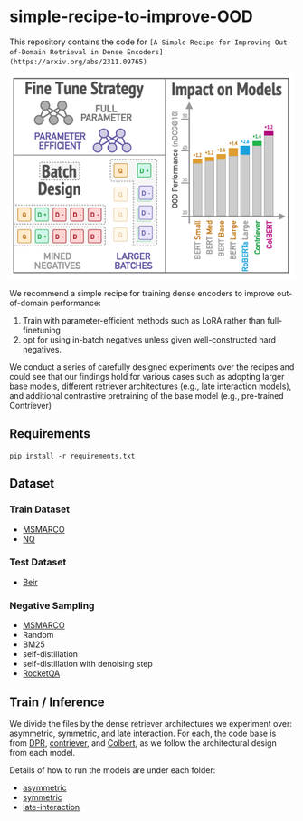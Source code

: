 # simple-recipe-to-improve-OOD

This repository contains the code for ```[A Simple Recipe for Improving Out-of-Domain Retrieval in Dense Encoders](https://arxiv.org/abs/2311.09765)```

![alt text](fig/fig1.png "Main Figure")

We recommend a simple recipe for training dense encoders to improve out-of-domain performance:
1. Train with parameter-efficient methods such as LoRA rather than full-finetuning
2. opt for using in-batch negatives unless given well-constructed hard negatives.

We conduct a series of carefully designed experiments over the recipes and could see that our findings hold for various cases such as adopting larger base models, different retriever architectures (e.g., late interaction models), and additional contrastive pretraining of the base model (e.g., pre-trained Contriever)

## Requirements
```
pip install -r requirements.txt
```

## Dataset
### Train Dataset
* [MSMARCO](https://microsoft.github.io/msmarco/)
* [NQ](https://github.com/facebookresearch/DPR)
### Test Dataset
* [Beir](https://github.com/beir-cellar/beir)

### Negative Sampling
* [MSMARCO](https://microsoft.github.io/msmarco/)
* Random
* BM25
* self-distillation
* self-distillation with denoising step
* [RocketQA](https://github.com/PaddlePaddle/RocketQA)

## Train / Inference

We divide the files by the dense retriever architectures we experiment over: asymmetric, symmetric, and late interaction.
For each, the code base is from [DPR](https://github.com/facebookresearch/DPR), [contriever](https://github.com/facebookresearch/contriever), and [Colbert](https://github.com/stanford-futuredata/ColBERT), as we follow the architectural design from each model. 

Details of how to run the models are under each folder:
* [asymmetric](https://github.com/amy-hyunji/simple-recipe-to-improve-OOD/blob/main/asymmetric/README.md)
* [symmetric](https://github.com/amy-hyunji/simple-recipe-to-improve-OOD/blob/main/symmetric/README.md)
* [late-interaction](https://github.com/amy-hyunji/simple-recipe-to-improve-OOD/blob/main/late-interaction/README.md)
